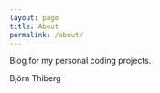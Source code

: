```yaml
---
layout: page
title: About
permalink: /about/
---
```


Blog for my personal coding projects.

Björn Thiberg
